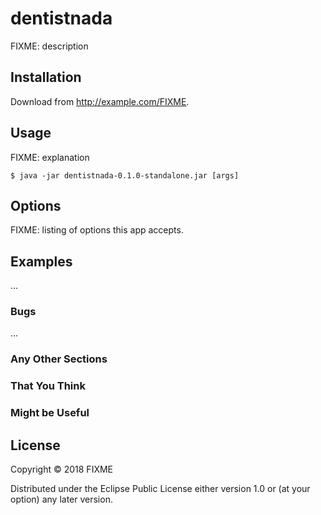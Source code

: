 # dentistnada

FIXME: description

## Installation

Download from http://example.com/FIXME.

## Usage

FIXME: explanation

    $ java -jar dentistnada-0.1.0-standalone.jar [args]

## Options

FIXME: listing of options this app accepts.

## Examples

...

### Bugs

...

### Any Other Sections
### That You Think
### Might be Useful

## License

Copyright © 2018 FIXME

Distributed under the Eclipse Public License either version 1.0 or (at
your option) any later version.

